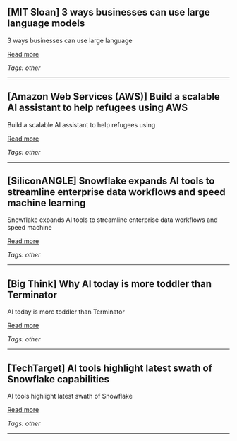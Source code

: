 ## [MIT Sloan] 3 ways businesses can use large language models

3 ways businesses can use large language

[Read more](https://mitsloan.mit.edu/ideas-made-to-matter/3-ways-businesses-can-use-large-language-models)

_Tags: other_

---
## [Amazon Web Services (AWS)] Build a scalable AI assistant to help refugees using AWS

Build a scalable AI assistant to help refugees using

[Read more](https://aws.amazon.com/blogs/machine-learning/build-a-scalable-ai-assistant-to-help-refugees-using-aws/)

_Tags: other_

---
## [SiliconANGLE] Snowflake expands AI tools to streamline enterprise data workflows and speed machine learning

Snowflake expands AI tools to streamline enterprise data workflows and speed machine

[Read more](https://siliconangle.com/2025/06/03/snowflake-expands-ai-tools-streamline-enterprise-data-workflows-speed-machine-learning/)

_Tags: other_

---
## [Big Think] Why AI today is more toddler than Terminator

AI today is more toddler than Terminator

[Read more](https://bigthink.com/big-think-books/raising-ai-excerpt/)

_Tags: other_

---
## [TechTarget] AI tools highlight latest swath of Snowflake capabilities

AI tools highlight latest swath of Snowflake

[Read more](https://www.techtarget.com/searchdatamanagement/news/366625197/AI-tools-highlight-latest-swath-of-Snowflake-capabi)

_Tags: other_

---
